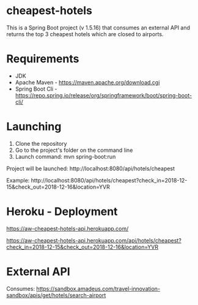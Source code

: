 # cheapest-hotels

This is a Spring Boot project (v 1.5.16) that consumes an external API and returns the top 3 cheapest hotels which are closed to airports.

# Requirements

* JDK
* Apache Maven - https://maven.apache.org/download.cgi
* Spring Boot Cli - https://repo.spring.io/release/org/springframework/boot/spring-boot-cli/

# Launching

1. Clone the repository
2. Go to the project's folder on the command line
3. Launch command: mvn spring-boot:run

Project will be launched: http://localhost:8080/api/hotels/cheapest

Example: http://localhost:8080/api/hotels/cheapest?check_in=2018-12-15&check_out=2018-12-16&location=YVR

# Heroku - Deployment

https://aw-cheapest-hotels-api.herokuapp.com/

https://aw-cheapest-hotels-api.herokuapp.com/api/hotels/cheapest?check_in=2018-12-15&check_out=2018-12-16&location=YVR

# External API

Consumes: https://sandbox.amadeus.com/travel-innovation-sandbox/apis/get/hotels/search-airport
